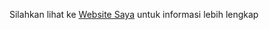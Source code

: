 Silahkan lihat ke [Website Saya]("http://siswanovi.000webhostapp.com")
untuk informasi lebih lengkap
